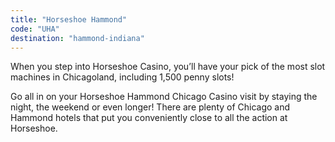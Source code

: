 ```yaml
---
title: "Horseshoe Hammond"
code: "UHA"
destination: "hammond-indiana"
---
```


When you step into Horseshoe Casino, you’ll have your pick of the most slot machines in Chicagoland, including 1,500 penny slots!

Go all in on your Horseshoe Hammond Chicago Casino visit by staying the night, the weekend or even longer! There are plenty of Chicago and Hammond hotels that put you conveniently close to all the action at Horseshoe.
  
  
  